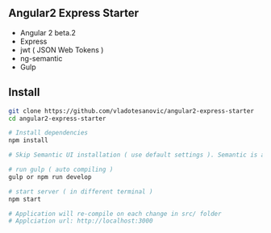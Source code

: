 ## Angular2 Express Starter

- Angular 2 beta.2
- Express
- jwt ( JSON Web Tokens )
- ng-semantic
- Gulp

## Install
```bash
git clone https://github.com/vladotesanovic/angular2-express-starter
cd angular2-express-starter

# Install dependencies
npm install

# Skip Semantic UI installation ( use default settings ). Semantic is already installed in client/semantic

# run gulp ( auto compiling )
gulp or npm run develop

# start server ( in different terminal )
npm start

# Application will re-compile on each change in src/ folder
# Applciation url: http://localhost:3000
```
